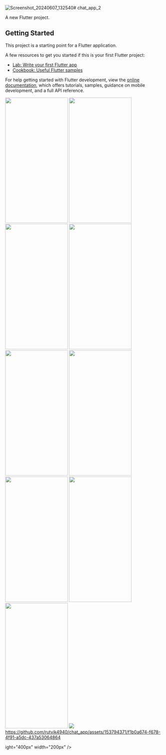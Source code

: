 ![Screenshot_20240607_132540](https://github.com/rutvik4940/chat_app/assets/153794371/19aac799-f5dc-4b61-b06b-f633b630f0fe)# chat_app_2

A new Flutter project.

## Getting Started

This project is a starting point for a Flutter application.

A few resources to get you started if this is your first Flutter project:

- [Lab: Write your first Flutter app](https://docs.flutter.dev/get-started/codelab)
- [Cookbook: Useful Flutter samples](https://docs.flutter.dev/cookbook)

For help getting started with Flutter development, view the
[online documentation](https://docs.flutter.dev/), which offers tutorials,
samples, guidance on mobile development, and a full API reference.
<p>
<img src="https://github.com/rutvik4940/chat_app/assets/153794371/40ad926b-0155-4dec-9ea5-60b7adf2dd1c"
 height="400px" width="200px" />
<img src="https://github.com/rutvik4940/chat_app/assets/153794371/db6e75c6-9e21-4e05-a652-2f55d9ea89f6"
 height="400px" width="200px" />
 <img src="https://github.com/rutvik4940/chat_app/assets/153794371/a6fbfc82-5fbf-48bc-8591-87643291ada0"
 height="400px" width="200px" />
<img src="https://github.com/rutvik4940/chat_app/assets/153794371/a6b1f4e8-0de0-4e76-b992-e074e6cd89ca"
 height="400px" width="200px" />
 <img src="https://github.com/rutvik4940/chat_app/assets/153794371/6cb3ef4b-23d5-4960-90d3-f6de5899c04b"
 height="400px" width="200px" />
 <img src="https://github.com/rutvik4940/chat_app/assets/153794371/05e26aaa-9495-4372-816a-9f157e38f3b8"
 height="400px" width="200px" />
 <img src="https://github.com/rutvik4940/chat_app/assets/153794371/48a7092c-863f-4ff1-af6c-1379c39f31d1"
 height="400px" width="200px" />
 <img src="https://github.com/rutvik4940/chat_app/assets/153794371/c8033506-78b3-403b-b7b8-0e8be1a296e1"
 height="400px" width="200px" />
 <img src="https://github.com/rutvik4940/chat_app/assets/153794371/20aeb673-2148-4fe4-b89d-bafb816fe595"
 height="400px" width="200px" />
 <img src="https://github.com/rutvik4940/chat_app/assets/153794371/81434c85-b902-4583-b5a7-27da2fd88c73"
 he

https://github.com/rutvik4940/chat_app/assets/153794371/f1b0a674-f678-4f91-a5dc-437a53064864

ight="400px" width="200px" />
 

 
</p>
